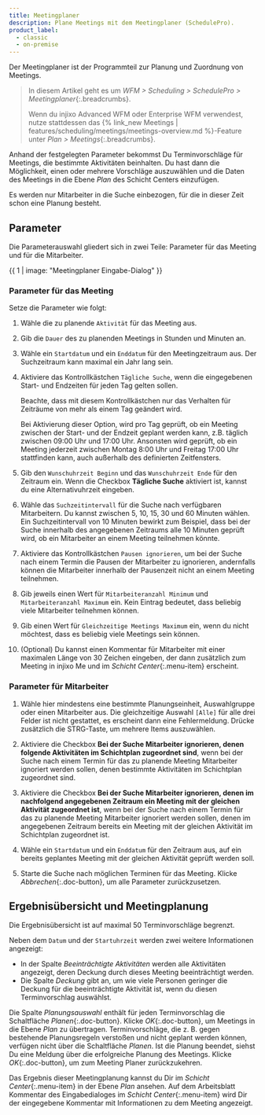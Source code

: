 ```yaml
---
title: Meetingplaner
description: Plane Meetings mit dem Meetingplaner (SchedulePro).
product_label:
  - classic
  - on-premise
---
```


Der Meetingplaner ist der Programmteil zur Planung und Zuordnung von Meetings.

> In diesem Artikel geht es um _WFM > Scheduling > SchedulePro > Meetingplaner_{:.breadcrumbs}.
>
> Wenn du injixo Advanced WFM oder Enterprise WFM verwendest, nutze stattdessen das {% link_new Meetings | features/scheduling/meetings/meetings-overview.md %}-Feature unter _Plan > Meetings_{:.breadcrumbs}.

Anhand der festgelegten Parameter bekommst Du Terminvorschläge für Meetings, die bestimmte Aktivitäten beinhalten. Du hast dann die Möglichkeit, einen oder mehrere Vorschläge auszuwählen und die Daten des Meetings in die Ebene _Plan_ des Schicht Centers einzufügen.

Es werden nur Mitarbeiter in die Suche einbezogen, für die in dieser Zeit schon eine Planung besteht.

## Parameter

Die Parameterauswahl gliedert sich in zwei Teile: Parameter für das Meeting und für die Mitarbeiter.

{{ 1 | image: "Meetingplaner Eingabe-Dialog" }}

### Parameter für das Meeting

Setze die Parameter wie folgt:

1. Wähle die zu planende `Aktivität` für das Meeting aus.

2. Gib die `Dauer` des zu planenden Meetings in Stunden und Minuten an.

3. Wähle ein `Startdatum` und ein `Enddatum` für den Meetingzeitraum aus. Der Suchzeitraum kann maximal ein Jahr lang sein.

4. Aktiviere das Kontrollkästchen `Tägliche Suche`, wenn die eingegebenen Start- und Endzeiten für jeden Tag gelten sollen.

   Beachte, dass mit diesem Kontrollkästchen nur das Verhalten für Zeiträume von mehr als einem Tag geändert wird.

   Bei Aktivierung dieser Option, wird pro Tag geprüft, ob ein Meeting zwischen der Start- und der Endzeit geplant werden kann, z.B. täglich zwischen 09:00 Uhr und 17:00 Uhr. Ansonsten wird geprüft, ob ein Meeting jederzeit zwischen Montag 8:00 Uhr und Freitag 17:00 Uhr stattfinden kann, auch außerhalb des definierten Zeitfensters.

5. Gib den `Wunschuhrzeit Beginn` und das `Wunschuhrzeit Ende` für den Zeitraum ein.
   Wenn die Checkbox **Tägliche Suche** aktiviert ist, kannst du eine Alternativuhrzeit eingeben.

6. Wähle das `Suchzeitintervall` für die Suche nach verfügbaren Mitarbeitern.
   Du kannst zwischen 5, 10, 15, 30 und 60 Minuten wählen. Ein Suchzeitintervall von 10 Minuten bewirkt zum Beispiel, dass bei der Suche innerhalb des angegebenen Zeitraums alle 10 Minuten geprüft wird, ob ein Mitarbeiter an einem Meeting teilnehmen könnte.

7. Aktiviere das Kontrollkästchen `Pausen ignorieren`, um bei der Suche nach einem Termin die Pausen der Mitarbeiter zu ignorieren, andernfalls können die Mitarbeiter innerhalb der Pausenzeit nicht an einem Meeting teilnehmen.

8. Gib jeweils einen Wert für `Mitarbeiteranzahl Minimum` und `Mitarbeiteranzahl Maximum` ein.
   Kein Eintrag bedeutet, dass beliebig viele Mitarbeiter teilnehmen können.

9. Gib einen Wert für `Gleichzeitige Meetings Maximum` ein, wenn du nicht möchtest, dass es beliebig viele Meetings sein können.

10. (Optional) Du kannst einen Kommentar für Mitarbeiter mit einer maximalen Länge von 30 Zeichen eingeben, der dann zusätzlich zum Meeting in injixo Me und im _Schicht Center_{:.menu-item} erscheint.

### Parameter für Mitarbeiter

1. Wähle hier mindestens eine bestimmte Planungseinheit, Auswahlgruppe oder einen Mitarbeiter aus. Die gleichzeitige Auswahl `[Alle]` für alle drei Felder ist nicht gestattet, es erscheint dann eine Fehlermeldung. Drücke zusätzlich die STRG-Taste, um mehrere Items auszuwählen.

2. Aktiviere die Checkbox **Bei der Suche Mitarbeiter ignorieren, denen folgende Aktivitäten im Schichtplan zugeordnet sind**, wenn bei der Suche nach einem Termin für das zu planende Meeting Mitarbeiter ignoriert werden sollen, denen bestimmte Aktivitäten im Schichtplan zugeordnet sind.

3. Aktiviere die Checkbox **Bei der Suche Mitarbeiter ignorieren, denen im nachfolgend angegebenen Zeitraum ein Meeting mit der gleichen Aktivität zugeordnet ist**, wenn bei der Suche nach einem Termin für das zu planende Meeting Mitarbeiter ignoriert werden sollen, denen im angegebenen Zeitraum bereits ein Meeting mit der gleichen Aktivität im Schichtplan zugeordnet ist.

4. Wähle ein `Startdatum` und ein `Enddatum` für den Zeitraum aus, auf ein bereits geplantes Meeting mit der gleichen Aktivität geprüft werden soll.

5. Starte die Suche nach möglichen Terminen für das Meeting. Klicke _Abbrechen_{:.doc-button}, um alle Parameter zurückzusetzen.

## Ergebnisübersicht und Meetingplanung

Die Ergebnisübersicht ist auf maximal 50 Terminvorschläge begrenzt.

Neben dem `Datum` und der `Startuhrzeit` werden zwei weitere Informationen angezeigt:

- In der Spalte _Beeinträchtigte Aktivitäten_ werden alle Aktivitäten angezeigt, deren Deckung durch dieses Meeting beeinträchtigt werden.
- Die Spalte _Deckung_ gibt an, um wie viele Personen geringer die Deckung für die beeinträchtigte Aktivität ist, wenn du diesen Terminvorschlag auswählst.

Die Spalte _Planungsauswahl_ enthält für jeden Terminvorschlag die Schaltfläche _Planen_{:.doc-button}. Klicke _OK_{:.doc-button}, um Meetings in die Ebene _Plan_ zu übertragen. Terminvorschläge, die z.&nbsp;B. gegen bestehende Planungsregeln verstoßen und nicht geplant werden können, verfügen nicht über die Schaltfläche _Planen_. Ist die Planung beendet, siehst Du eine Meldung über die erfolgreiche Planung des Meetings. Klicke _OK_{:.doc-button}, um zum Meeting Planer zurückzukehren.

Das Ergebnis dieser Meetingplanung kannst du Dir im _Schicht Center_{:.menu-item} in der Ebene _Plan_ ansehen. Auf dem Arbeitsblatt Kommentar des Eingabedialoges im _Schicht Center_{:.menu-item} wird Dir der eingegebene Kommentar mit Informationen zu dem Meeting angezeigt.
